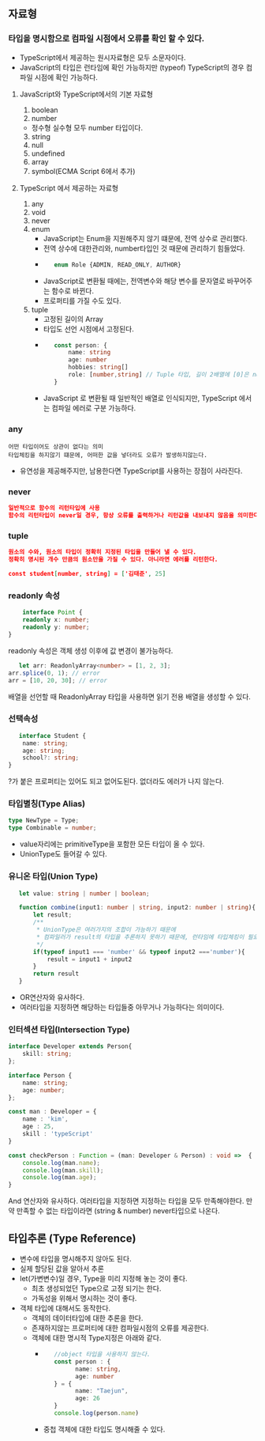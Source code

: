 ## 자료형

### 타입을 명시함으로 컴파일 시점에서 오류를 확인 할 수 있다.
- TypeScript에서 제공하는 원시자료형은 모두 소문자이다.
- JavaScript의 타입은 런타임에 확인 가능하지만 (typeof) TypeScript의 경우 컴파일 시점에 확인 가능하다.

1. JavaScript와 TypeScript에서의 기본 자료형
    1. boolean
    2. number
      - 정수형 실수형 모두 number 타입이다.
    3. string
    4. null
    5. undefined
    6. array
    7. symbol(ECMA Script 6에서 추가)

2. TypeScript 에서 제공하는 자료형
    1. any
    2. void
    3. never
    4. enum
       - JavaScript는 Enum을 지원해주지 않기 떄문에, 전역 상수로 관리했다.
       - 전역 상수에 대한관리와, number타입인 것 때문에 관리하기 힘들었다.
       - ```typescript
            enum Role {ADMIN, READ_ONLY, AUTHOR}
         ```
       - JavaScript로 변환될 때에는, 전역변수와 해당 변수를 문자열로 바꾸어주는 함수로 바뀐다.
       - 프로퍼티를 가질 수도 있다.
    5. tuple
       - 고정된 길이의 Array
       - 타입도 선언 시점에서 고정된다.
       - ```typescript
            const person: {
                name: string
                age: number
                hobbies: string[]
                role: [number,string] // Tuple 타입, 길이 2배열에 [0]은 number, [1]은 string이 들어가야한다. 
            }
         ```
       - JavaScript 로 변환될 때 일반적인 배열로 인식되지만, TypeScript 에서는 컴파일 에러로 구분 가능하다.

### any

```text
어떤 타입이어도 상관이 없다는 의미
타입체킹을 하지않기 떄문에, 어떠한 값을 넣더라도 오류가 발생하지않는다.
```
- 유연성을 제공해주지만, 남용한다면 TypeScript를 사용하는 장점이 사라진다.

### never

```json
일반적으로 함수의 리턴타입에 사용
함수의 리턴타입이 never일 경우, 항상 오류를 출력하거나 리턴값을 내보내지 않음을 의미한다.
```

### tuple

```json
원소의 수와, 원소의 타입이 정확히 지정된 타입을 만들어 낼 수 있다.
정확히 명시된 개수 만큼의 원소만을 가질 수 있다. 아니라면 에러를 리턴한다.

const student[number, string] = ['김태준', 25]
```

### readonly 속성

```typescript
    interface Point {
    readonly x: number;
    readonly y: number;
}
```

readonly 속성은 객체 생성 이후에 값 변경이 불가능하다.

```typescript
   let arr: ReadonlyArray<number> = [1, 2, 3];
arr.splice(0, 1); // error
arr = [10, 20, 30]; // error
```

배열을 선언할 때 ReadonlyArray<T> 타입을 사용하면 읽기 전용 배열을 생성할 수 있다.

### 선택속성

```typescript
   interface Student {
    name: string;
    age: string;
    school?: string;
}
```

?가 붙은 프로퍼티는 있어도 되고 없어도된다. 없더라도 에러가 나지 않는다.

### 타입별칭(Type Alias)
```typescript
type NewType = Type; 
type Combinable = number;
```
- value자리에는 primitiveType을 포함한 모든 타입이 올 수 있다.
- UnionType도 들어갈 수 있다.

### 유니온 타입(Union Type)

```typescript
   let value: string | number | boolean;

   function combine(input1: number | string, input2: number | string){
       let result;
       /**
        * UnionType은 여러가지의 조합이 가능하기 때문에
        * 컴파일러가 result의 타입을 추론하지 못하기 때문에, 런타임에 타입체킹이 필요하다.
        */
       if(typeof input1 === 'number' && typeof input2 ==='number'){
           result = input1 + input2
       }
       return result
   }
```
- OR연산자와 유사하다. 
- 여러타입을 지정하면 해당하는 타입들중 아무거나 가능하다는 의미이다.

### 인터섹션 타입(Intersection Type)

```typescript
interface Developer extends Person{
    skill: string;
};

interface Person {
    name: string;
    age: number;
};

const man : Developer = {
    name : 'kim',
    age : 25,
    skill : 'typeScript'
}

const checkPerson : Function = (man: Developer & Person) : void =>  {
    console.log(man.name);
    console.log(man.skill);
    console.log(man.age);
}
```

And 연산자와 유사하다. 여러타입을 지정하면 지정하는 타입을 모두 만족해야한다. 만약 만족할 수 없는 타입이라면 (string & number) never타입으로 나온다.


## 타입추론 (Type Reference)
- 변수에 타입을 명시해주지 않아도 된다.
- 실제 할당된 값을 알아서 추론
- let(가변변수)일 경우, Type을 미리 지정해 놓는 것이 좋다.
  - 최초 생성되었던 Type으로 고정 되기는 한다.  
  - 가독성을 위해서 명시하는 것이 좋다.
- 객체 타입에 대해서도 동작한다.
  - 객체의 데이터타입에 대한 추론을 한다.
  - 존재하지않는 프로퍼티에 대한 컴파일시점의 오류를 제공한다.
  - 객체에 대한 명시적 Type지정은 아래와 같다.
    - ```typescript
         //object 타입을 사용하지 않는다.
         const person : {
               name: string,
               age: number
         } = {
               name: "Taejun",
               age: 26
         }
         console.log(person.name)
      ```
    - 중첩 객체에 대한 타입도 명시해줄 수 있다.
    